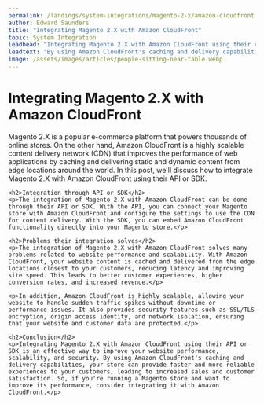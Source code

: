 ```yaml
---
permalink: /landings/system-integrations/magento-2-x/amazon-cloudfront
author: Edward Saunders
title: "Integrating Magento 2.X with Amazon CloudFront"
topic: System Integration
leadhead: "Integrating Magento 2.X with Amazon CloudFront using their API or SDK is an effective way to improve your website performance, scalability, and security"
leadtext: "By using Amazon CloudFront's caching and delivery capabilities, your store can provide faster and more reliable experiences to your customers, leading to increased sales and customer satisfaction. So, if you're running a Magento store and want to improve its performance, consider integrating it with Amazon CloudFront."
image: /assets/images/articles/people-sitting-near-table.webp
---
```

<div class="arttext">	<h1>Integrating Magento 2.X with Amazon CloudFront</h1>
	<p>Magento 2.X is a popular e-commerce platform that powers thousands of online stores. On the other hand, Amazon CloudFront is a highly scalable content delivery network (CDN) that improves the performance of web applications by caching and delivering static and dynamic content from edge locations around the world. In this post, we'll discuss how to integrate Magento 2.X with Amazon CloudFront using their API or SDK.</p>

	<h2>Integration through API or SDK</h2>
	<p>The integration of Magento 2.X with Amazon CloudFront can be done through their API or SDK. With the API, you can connect your Magento store with Amazon CloudFront and configure the settings to use the CDN for content delivery. With the SDK, you can embed Amazon CloudFront functionality directly into your Magento store.</p>

	<h2>Problems their integration solves</h2>
	<p>The integration of Magento 2.X with Amazon CloudFront solves many problems related to website performance and scalability. With Amazon CloudFront, your website content is cached and delivered from the edge locations closest to your customers, reducing latency and improving site speed. This leads to better customer experiences, higher conversion rates, and increased revenue.</p>

	<p>In addition, Amazon CloudFront is highly scalable, allowing your website to handle sudden traffic spikes without downtime or performance issues. It also provides security features such as SSL/TLS encryption, origin access identity, and network isolation, ensuring that your website and customer data are protected.</p>

	<h2>Conclusion</h2>
	<p>Integrating Magento 2.X with Amazon CloudFront using their API or SDK is an effective way to improve your website performance, scalability, and security. By using Amazon CloudFront's caching and delivery capabilities, your store can provide faster and more reliable experiences to your customers, leading to increased sales and customer satisfaction. So, if you're running a Magento store and want to improve its performance, consider integrating it with Amazon CloudFront.</p>
</div>